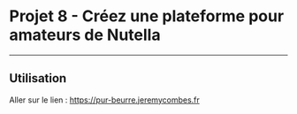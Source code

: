 # Projet 8 - Créez une plateforme pour amateurs de Nutella

--------------------------------------------------

## Utilisation 

Aller sur le lien : https://pur-beurre.jeremycombes.fr

